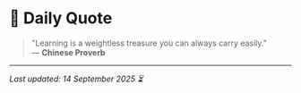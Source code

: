 # 📜 Daily Quote

> "Learning is a weightless treasure you can always carry easily."  
> — **Chinese Proverb**

---

_Last updated: 14 September 2025 ⏳_

